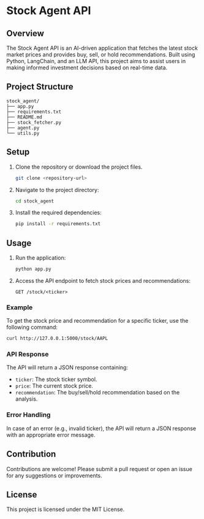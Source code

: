 # Stock Agent API

## Overview
The Stock Agent API is an AI-driven application that fetches the latest stock market prices and provides buy, sell, or hold recommendations. Built using Python, LangChain, and an LLM API, this project aims to assist users in making informed investment decisions based on real-time data.

## Project Structure
```
stock_agent/
├── app.py                
├── requirements.txt    
├── README.md           
├── stock_fetcher.py      
├── agent.py             
└── utils.py             
```

## Setup

1. Clone the repository or download the project files.
   ```bash
   git clone <repository-url>
   ```
2. Navigate to the project directory:
   ```bash
   cd stock_agent
   ```
3. Install the required dependencies:
   ```bash
   pip install -r requirements.txt
   ```

## Usage

1. Run the application:
   ```bash
   python app.py
   ```
2. Access the API endpoint to fetch stock prices and recommendations:
   ```
   GET /stock/<ticker>
   ```

### Example

To get the stock price and recommendation for a specific ticker, use the following command:
```bash
curl http://127.0.0.1:5000/stock/AAPL
```

### API Response
The API will return a JSON response containing:
- `ticker`: The stock ticker symbol.
- `price`: The current stock price.
- `recommendation`: The buy/sell/hold recommendation based on the analysis.

### Error Handling
In case of an error (e.g., invalid ticker), the API will return a JSON response with an appropriate error message.

## Contribution
Contributions are welcome! Please submit a pull request or open an issue for any suggestions or improvements.

## License
This project is licensed under the MIT License.
